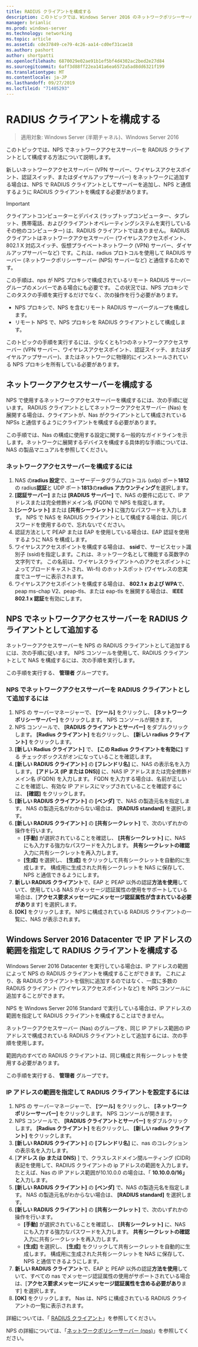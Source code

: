 ```yaml
---
title: RADIUS クライアントを構成する
description: このトピックでは、Windows Server 2016 のネットワークポリシーサーバーの RADIUS クライアントを構成する方法について説明します。
manager: brianlic
ms.prod: windows-server
ms.technology: networking
ms.topic: article
ms.assetid: cde37849-ce79-4c26-aa14-cd0ef31cae18
ms.author: pashort
author: shortpatti
ms.openlocfilehash: 6870029e02ae91b1ef5bf4d4302ac2bed2e27d84
ms.sourcegitcommit: 6aff3d88ff22ea141a6ea6572a5ad8dd6321f199
ms.translationtype: MT
ms.contentlocale: ja-JP
ms.lasthandoff: 09/27/2019
ms.locfileid: "71405293"
---
```

# <a name="configure-radius-clients"></a>RADIUS クライアントを構成する

>適用対象: Windows Server (半期チャネル)、Windows Server 2016

このトピックでは、NPS でネットワークアクセスサーバーを RADIUS クライアントとして構成する方法について説明します。

新しいネットワークアクセスサーバー \(VPN サーバー、ワイヤレスアクセスポイント、認証スイッチ、またはダイヤルアップサーバー\) をネットワークに追加する場合は、NPS で RADIUS クライアントとしてサーバーを追加し、NPS と通信するように RADIUS クライアントを構成する必要があります。

>[!IMPORTANT]
>クライアントコンピューターとデバイス (ラップトップコンピューター、タブレット、携帯電話、およびクライアントオペレーティングシステムを実行しているその他のコンピューター) は、RADIUS クライアントではありません。 RADIUS クライアントはネットワークアクセスサーバー (ワイヤレスアクセスポイント、802.1 X 対応スイッチ、仮想プライベートネットワーク (VPN) サーバー、ダイヤルアップサーバーなど) です。これは、radius プロトコルを使用して RADIUS サーバー (ネットワークポリシーサーバー \(NPS\) サーバーなど) と通信するためです。

この手順は、nps が NPS プロキシで構成されているリモート RADIUS サーバーグループのメンバーである場合にも必要です。 この状況では、NPS プロキシでこのタスクの手順を実行するだけでなく、次の操作を行う必要があります。

- NPS プロキシで、NPS を含むリモート RADIUS サーバーグループを構成します。
- リモート NPS で、NPS プロキシを RADIUS クライアントとして構成します。

このトピックの手順を実行するには、少なくとも1つのネットワークアクセスサーバー \(VPN サーバー、ワイヤレスアクセスポイント、認証スイッチ、またはダイヤルアップサーバー\)、またはネットワークに物理的にインストールされている NPS プロキシを所有している必要があります。

## <a name="configure-the-network-access-server"></a>ネットワークアクセスサーバーを構成する

NPS で使用するネットワークアクセスサーバーを構成するには、次の手順に従います。 RADIUS クライアントとしてネットワークアクセスサーバー (Nas) を展開する場合は、クライアントが、Nas がクライアントとして構成されている NPSs と通信するようにクライアントを構成する必要があります。

この手順では、Nas の構成に使用する設定に関する一般的なガイドラインを示します。ネットワークに展開するデバイスを構成する具体的な手順については、NAS の製品マニュアルを参照してください。

### <a name="to-configure-the-network-access-server"></a>ネットワークアクセスサーバーを構成するには

1. NAS の**radius 設定**で、ユーザーデータグラムプロトコル (udp) ポート**1812**の radius**認証**と UDP ポート**1813**の**radius アカウンティング**を選択します。
2. **[認証サーバー]** または **[RADIUS サーバー]** で、NAS の要件に応じて、IP アドレスまたは完全修飾ドメイン名 (FQDN) で NPS を指定します。 
3. **[シークレット]** または **[共有シークレット]** に強力なパスワードを入力します。 NPS で NAS を RADIUS クライアントとして構成する場合は、同じパスワードを使用するので、忘れないでください。
4. 認証方法として PEAP または EAP を使用している場合は、EAP 認証を使用するように NAS を構成します。
5. ワイヤレスアクセスポイントを構成する場合は、 **ssid**で、サービスセット識別子 \(ssid\)を指定します。これは、ネットワーク名として機能する英数字の文字列です。 この名前は、ワイヤレスクライアントへのアクセスポイントによってブロードキャストされ、Wi-fi\) のホットスポット \(ワイヤレスの忠実度でユーザーに表示されます。
6. ワイヤレスアクセスポイントを構成する場合は、 **802.1 x および WPA**で、peap ms-chap V2、peap-tls、または eap-tls を展開する場合は、 **IEEE 802.1 x 認証**を有効にします。

## <a name="add-the-network-access-server-as-a-radius-client-in-nps"></a>NPS でネットワークアクセスサーバーを RADIUS クライアントとして追加する

ネットワークアクセスサーバーを NPS の RADIUS クライアントとして追加するには、次の手順に従います。 NPS コンソールを使用して、RADIUS クライアントとして NAS を構成するには、次の手順を実行します。

この手順を実行する、 **管理者** グループです。

### <a name="to-add-a-network-access-server-as-a-radius-client-in-nps"></a>NPS でネットワークアクセスサーバーを RADIUS クライアントとして追加するには

1. NPS の サーバーマネージャーで、 **[ツール]** をクリックし、 **[ネットワークポリシーサーバー]** をクリックします。 NPS コンソールが開きます。
2. NPS コンソールで、 **[RADIUS クライアントとサーバー]** をダブルクリックします。 **[Radius クライアント]** を右クリックし、 **[新しい radius クライアント]** をクリックします。 
3. **[新しい Radius クライアント]** で、 **[この Radius クライアントを有効に]** する チェックボックスがオンになっていることを確認します。
4. **[新しい RADIUS クライアント]** の **[フレンドリ名]** に、NAS の表示名を入力します。 **[アドレス (IP または DNS)]** に、NAS IP アドレスまたは完全修飾ドメイン名 (FQDN) を入力します。 FQDN を入力する場合は、名前が正しいことを確認し、有効な IP アドレスにマップされていることを確認するには、 **[確認]** をクリックします。 
5. **[新しい RADIUS クライアント]** の **[ベンダ]** で、NAS の製造元名を指定します。 NAS の製造元名がわからない場合は、 **[RADIUS standard]** を選択します。
6. **[新しい RADIUS クライアント]** の **[共有シークレット]** で、次のいずれかの操作を行います。
    - **[手動]** が選択されていることを確認し、 **[共有シークレット]** に、NAS にも入力する強力なパスワードを入力します。 **共有シークレットの確認**入力に共有シークレットを再入力します。
    - **[生成]** を選択し、 **[生成]** をクリックして共有シークレットを自動的に生成します。 構成用に生成された共有シークレットを NAS に保存して、NPS と通信できるようにします。
7. **新しい RADIUS クライアント**で、EAP と PEAP 以外の認証**方法を使用**していて、使用している NAS がメッセージ認証属性の使用をサポートしている場合は、[**アクセス要求メッセージにメッセージ認証属性が含まれている必要があり**ます] を選択します。
8. **[OK]** をクリックします。 NPS に構成されている RADIUS クライアントの一覧に、NAS が表示されます。

## <a name="configure-radius-clients-by-ip-address-range-in-windows-server-2016-datacenter"></a>Windows Server 2016 Datacenter で IP アドレスの範囲を指定して RADIUS クライアントを構成する

Windows Server 2016 Datacenter を実行している場合は、IP アドレスの範囲によって NPS の RADIUS クライアントを構成することができます。 これにより、各 RADIUS クライアントを個別に追加するのではなく、一度に多数の RADIUS クライアント (ワイヤレスアクセスポイントなど) を NPS コンソールに追加することができます。

NPS を Windows Server 2016 Standard で実行している場合は、IP アドレスの範囲を指定して RADIUS クライアントを構成することはできません。

ネットワークアクセスサーバー (Nas) のグループを、同じ IP アドレス範囲の IP アドレスで構成されている RADIUS クライアントとして追加するには、次の手順を使用します。

範囲内のすべての RADIUS クライアントは、同じ構成と共有シークレットを使用する必要があります。

この手順を実行する、 **管理者** グループです。

### <a name="to-set-up-radius-clients-by-ip-address-range"></a>IP アドレスの範囲を指定して RADIUS クライアントを設定するには

1. NPS の サーバーマネージャーで、 **[ツール]** をクリックし、 **[ネットワークポリシーサーバー]** をクリックします。 NPS コンソールが開きます。
2. NPS コンソールで、 **[RADIUS クライアントとサーバー]** をダブルクリックします。 **[Radius クライアント]** を右クリックし、 **[新しい radius クライアント]** をクリックします。
3. **[新しい RADIUS クライアント]** の **[フレンドリ名]** に、nas のコレクションの表示名を入力します。
4. [**アドレス \(ip または DNS\)** ] で、クラスレスドメイン間ルーティング \(CIDR\) 表記を使用して、RADIUS クライアントの ip アドレスの範囲を入力します。 たとえば、Nas の IP アドレス範囲が10.10.0.0 の場合は、「 **10.10.0.0/16」と**入力します。
5. **[新しい RADIUS クライアント]** の **[ベンダ]** で、NAS の製造元名を指定します。 NAS の製造元名がわからない場合は、 **[RADIUS standard]** を選択します。
6. **[新しい RADIUS クライアント]** の **[共有シークレット]** で、次のいずれかの操作を行います。
    - **[手動]** が選択されていることを確認し、 **[共有シークレット]** に、NAS にも入力する強力なパスワードを入力します。 **共有シークレットの確認**入力に共有シークレットを再入力します。
    - **[生成]** を選択し、 **[生成]** をクリックして共有シークレットを自動的に生成します。 構成用に生成された共有シークレットを NAS に保存して、NPS と通信できるようにします。
7. **新しい RADIUS クライアント**で、EAP と PEAP 以外の認証**方法を使用**していて、すべての nas でメッセージ認証属性の使用がサポートされている場合は、[**アクセス要求メッセージにメッセージ認証属性を含める必要があり**ます] を選択します。
8. **[OK]** をクリックします。 Nas は、NPS に構成されている RADIUS クライアントの一覧に表示されます。

詳細については、「 [RADIUS クライアント](nps-radius-clients.md)」を参照してください。

NPS の詳細については、「[ネットワークポリシーサーバー (nps)](nps-top.md)」を参照してください。